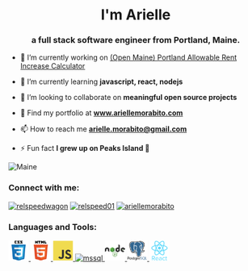 <h1 align="center">I'm Arielle</h1>
<h3 align="center">a full stack software engineer from Portland, Maine.</h3>

- 🔭 I’m currently working on [(Open Maine) Portland Allowable Rent Increase Calculator](www.github.com/OpenMaine/rent-calculator)

- 🌱 I’m currently learning **javascript, react, nodejs**

- 👯 I’m looking to collaborate on **meaningful open source projects**

- 💬 Find my portfolio at **www.ariellemorabito.com**

- 📫 How to reach me **arielle.morabito@gmail.com**

- ⚡ Fun fact **I grew up on Peaks Island 🌴**

![Maine](https://media.giphy.com/media/OOigU7D157RNIGo7RA/giphy.gif)

<h3 align="left">Connect with me:</h3>
<p align="left">
<a href="https://dev.to/relspeedwagon" target="blank"><img align="center" src="https://cdn.jsdelivr.net/npm/simple-icons@3.0.1/icons/dev-dot-to.svg" alt="relspeedwagon" height="30" width="40" /></a>
<a href="https://twitter.com/relspeed01" target="blank"><img align="center" src="https://cdn.jsdelivr.net/npm/simple-icons@3.0.1/icons/twitter.svg" alt="relspeed01" height="30" width="40" /></a>
<a href="https://linkedin.com/in/ariellemorabito" target="blank"><img align="center" src="https://cdn.jsdelivr.net/npm/simple-icons@3.0.1/icons/linkedin.svg" alt="ariellemorabito" height="30" width="40" /></a>
</p>

<h3 align="left">Languages and Tools:</h3>
<p align="left"> <a href="https://www.w3schools.com/css/" target="_blank"> <img src="https://raw.githubusercontent.com/devicons/devicon/master/icons/css3/css3-original-wordmark.svg" alt="css3" width="40" height="40"/> </a> <a href="https://www.w3.org/html/" target="_blank"> <img src="https://raw.githubusercontent.com/devicons/devicon/master/icons/html5/html5-original-wordmark.svg" alt="html5" width="40" height="40"/> </a> <a href="https://developer.mozilla.org/en-US/docs/Web/JavaScript" target="_blank"> <img src="https://raw.githubusercontent.com/devicons/devicon/master/icons/javascript/javascript-original.svg" alt="javascript" width="40" height="40"/> </a> <a href="https://www.microsoft.com/en-us/sql-server" target="_blank"> <img src="https://cdn.worldvectorlogo.com/logos/microsoft-sql-server.svg" alt="mssql" width="40" height="40"/> </a> <a href="https://nodejs.org" target="_blank"> <img src="https://raw.githubusercontent.com/devicons/devicon/master/icons/nodejs/nodejs-original-wordmark.svg" alt="nodejs" width="40" height="40"/> </a> <a href="https://www.postgresql.org" target="_blank"> <img src="https://raw.githubusercontent.com/devicons/devicon/master/icons/postgresql/postgresql-original-wordmark.svg" alt="postgresql" width="40" height="40"/> </a> <a href="https://reactjs.org/" target="_blank"> <img src="https://raw.githubusercontent.com/devicons/devicon/master/icons/react/react-original-wordmark.svg" alt="react" width="40" height="40"/> </a> </p>
